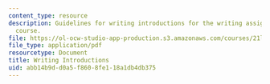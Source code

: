 ```yaml
---
content_type: resource
description: Guidelines for writing introductions for the writing assignments of the
  course.
file: https://ol-ocw-studio-app-production.s3.amazonaws.com/courses/21l-007-world-literatures-travel-writing-fall-2008/abb14b9dd0a5f8608fe118a1db4db375_revision_hand2.pdf
file_type: application/pdf
resourcetype: Document
title: Writing Introductions
uid: abb14b9d-d0a5-f860-8fe1-18a1db4db375
---
```

